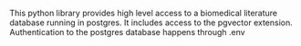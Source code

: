 This python library provides high level access to a biomedical literature database running in postgres. It includes access to the pgvector extension. Authentication to the postgres database happens through .env